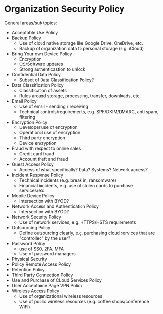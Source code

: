 # Organization Security Policy

General areas/sub topics:

* Acceptable Use Policy
* Backup Policy
  * Use of cloud native storage like Google Drive, OneDrive, etc.
  * Backup of organization data to personal storage (e.g. iCloud)
* Bring Your own Device Policy
  * Encryption
  * OS/Software updates
  * Strong authenticastion to unlock
* Confidential Data Policy
  * Subset of Data Classification Policy?
* Data Classification Policy
  * Classification of assets
  * Rules around storage, processing, transfer, downloads, etc.
* Email Policy
  * Use of email - sending / receiving
  * Technical controls/requirements, e.g. SPF/DKIM/DMARC, anti spam, filtering
* Encryption Policy
  * Developer use of encryption
  * Operational use of encryption
  * Third party encryption
  * Device encryption
* Fraud with respect to online sales
  * Credit card fraud
  * Account theft and fraud
* Guest Access Policy
  * Access of what specifically? Data? Systems? Network access?
* Incident Response Policy
  * Technical incidents (e.g. break in, ransomware)
  * Financial incidents, e.g. use of stolen cards to purchase services/etc.
* Mobile Device Policy
  * Intersection with BYOD?
* Network Access and Authentication Policy
  * Intersection with BYOD?
* Network Security Policy
  * Use of network services, e.g. HTTPS/HSTS requirements
* Outsourcing Policy
  * Define outsourcing clearly, e.g. purchasing cloud services that are "controlled" by the user?
* Password Policy
  * use of SSO, 2FA, MFA
  * Use of password managers
* Physical Security
* Policy Remote Access Policy
* Retention Policy
* Third Party Connection Policy
* Use and Purchase of CLoud Services Policy
* User Acceptance Page VPN Policy
* Wireless Access Policy
  * Use of organizational wireless resources
  * Use of public wireless resources (e.g. coffee shops/conference WiFi)
